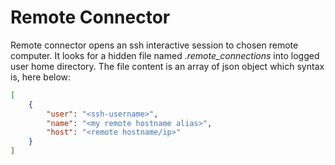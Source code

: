# Remote Connector
Remote connector opens an ssh interactive session to chosen remote computer.
It looks for a hidden file named *.remote_connections* into logged user home directory.
The file content is an array of json object which syntax is, here below:
```json
[
    {
        "user": "<ssh-username>",
        "name": "<my remote hostname alias>",
        "host": "<remote hostname/ip>"
    }
]
```
